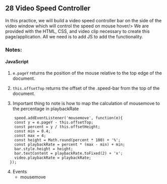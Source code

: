 ## 28 Video Speed Controller
In this practice, we will build a video speed controller bar on the side of the video window which will control the speed on mouse hover/>
We are provided with the HTML, CSS, and video clip necessary to create this page/application. All we need is to add JS to add the functionality.

### Notes:
#### JavaScript
1. `e.pageY` returns the position of the mouse relative to the top edge of the document.

2. `this.offsetTop` returns the offset of the .speed-bar from the top of the document.

3. Important thing to note is how to map the calculation of mousemove to the percentage in playbackRate
```
    speed.addEventListener('mousemove', function(e){
    const y = e.pageY - this.offsetTop;
    const percent = y / this.offsetHeight;
    const min = 0.4;
    const max = 4;
    const height = Math.round(percent * 100) + '%';
    const playbackRate = percent * (max - min) + min;
    bar.style.height = height;
    bar.textContent = playbackRate.toFixed(2) + 'x';
    video.playbackRate = playbackRate;
  });
```

4. Events 
    * mousemove

